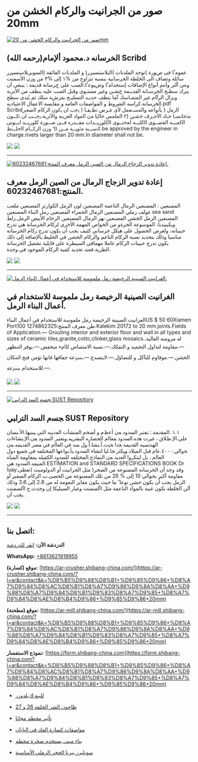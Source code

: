 # صور من الجرانيت والركام الخشن من 20mm

<a href="https://swt.shibang-china.com/?l=ar&img&k=%D8%B5%D9%88%D8%B1+%D9%85%D9%86+%D8%A7%D9%84%D8%AC%D8%B1%D8%A7%D9%86%D9%8A%D8%AA+%D9%88%D8%A7%D9%84%D8%B1%D9%83%D8%A7%D9%85+%D8%A7%D9%84%D8%AE%D8%B4%D9%86+%D9%85%D9%86+20mm" target="_blank">![صور من الجرانيت والركام الخشن من 20mm](http://static.shibang-china.com/all-800x300/460.jpg)</a>

## (الخرسانه د.محمود ألإمام(رحمه الله Scribd
ﺗﻮﺟﺪ اﻟﻤﻠﺪﻧﺎت )اﻟﺒﻼﺳﺘﺴﻴﺰر( و اﻟﻤﻠﺪﻧﺎت اﻟﻔﺎﺋﻘﺔ )اﻟﺴﻮﺑﺮﺑﻼﺳﺘﺴﻴﺰر( ﻋﻤﻮﻣ ًﺎ ﻓﻰ ﺹﻮرة ﺳﺎﺋﻠﺔ وﺗﻀﺎف اﻟﻰ اﻟﺨﻠﻄﺔ اﻟﺨﺮﺳﺎﻧﻴﺔ ﺑﻨﺴﺒﺔ ﺗﺘﺮاوح ﻣﻦ %١ إﻟﻰ %٣ ﻣﻦ وزن اﻷﺳﻤﻨﺖ وهﻰ أآﺜﺮ وأهﻢ أﻧﻮاع اﻹﺿﺎﻓﺎت إﺳﺘﺨﺪاﻣ ًﺎ وﺵﻴﻮﻋ ًﺎ‪‬.اﻟﺼﺐ ﻋﻠﻰ ﺥﺮﺳﺎﻧﺔ ﻗﺪﻳﻤﺔ : ﻳﻨﺒﻐﻰ أن ﻳﺘﺮك ﺳﻄـﺢ اﻟﺨﺮﺳـﺎﻧﺔ اﻟﻘﺪﻳـﻤﺔ ﺥﺸـﻦ وﻏﻴﺮ ﻣﺴﺘـﻮى وﻗﺒﻞ اﻟﺼﺐ ﻋﻠﻴﻪ ﻳﻨﻈﻒ ﻣﻦ اﻷﺗﺮﺑﺔ وﻳﺰال اﻟﺮآﺎم ﻏﻴﺮ اﻟﻤﺘﻤـﺎﺳﻚ آﻤﺎ ﻳﻨﻈﻒ ﺣﺪﻳـﺪ اﻟﺘﺴﻠﻴـﺢ ﺑﻔﺮﺵﺔ ﺳﻠﻚ ﺛﻢ ﻳُﻨﺪى ﺳﻄﺢ اﻟﺨﺮﺳﺎﻧﺔ.كراسة الشروط و المواصفات العامه و مقايسة الاعمال الاعتياديه.pdf Scribdﻳﺟب ان ﻳﻛون اﻟرﻛﺎم اﻟﺻﻐﻳر ) اﻟرﻣﻝ ( ﺑﺄﻧواﻋﻪ واﻟﻣﺳـﺗﻌﻣﻝ ﻷى ﻏـرض ﻧظﻳﻔـﺎ ﻣﺗﺟﺎﻧﺳـﺎ ﺣـﺎد اﻷﺣـرف ﺧﺷـن (٢ اﻟﻣﻠﻣس ﺧﺎﻟﻳﺎ ﻣن اﻟﻣواد اﻟﻐرﻳﺑﺔ واﻷﺗرﺑﺔ.ﻳﺟــب ان ﺗﻛــون اﻟﻛﻣﻳــﺔ اﻟﻘﺻــوى اﻟﻛﻠﻳــﺔ ﻟﻣﺣﺗــوى اﻟﻛﻠورﻳــدات ﻣﻘــدرﻩ ﻓــﻰ ﺻــورة ﻛﻠورﻳــد اﻳــوﻧﻰ ﻛﻧﺳــﺑﺔ ﻣﺋوﻳــﺔ ﻣــن (٦ وزن اﻟرﻛــﺎم اﻟﺧﻠــﻳط.be approved by the engineer in charge.rivets larger than 20 mm.In diameter shall not be.


<a href="https://whatsapp.shibangsoft.com/WhatsApp.php" target="_blank" title="WhatsApp">![](http://static.shibang-china.com/icon/whatsapp.png)</a> <a href="https://swt.shibang-china.com/?l=ar&icon&k=%D8%B5%D9%88%D8%B1+%D9%85%D9%86+%D8%A7%D9%84%D8%AC%D8%B1%D8%A7%D9%86%D9%8A%D8%AA+%D9%88%D8%A7%D9%84%D8%B1%D9%83%D8%A7%D9%85+%D8%A7%D9%84%D8%AE%D8%B4%D9%86+%D9%85%D9%86+20mm" target="_blank">![](http://static.shibang-china.com/icon/chat-ar.png)</a>

---

<a href="https://swt.shibang-china.com/?l=ar&img&k=%D8%B5%D9%88%D8%B1+%D9%85%D9%86+%D8%A7%D9%84%D8%AC%D8%B1%D8%A7%D9%86%D9%8A%D8%AA+%D9%88%D8%A7%D9%84%D8%B1%D9%83%D8%A7%D9%85+%D8%A7%D9%84%D8%AE%D8%B4%D9%86+%D9%85%D9%86+20mm" target="_blank">![إعادة تدوير الزجاج الرمال من الصين الرمل معرف المنتج:60232467681.](http://static.shibang-china.com/all-800x300/1376.jpg)</a>

## إعادة تدوير الزجاج الرمال من الصين الرمل معرف المنتج:60232467681.
المصنعين : المصنعين الرمال الناعمة المصنعين لون الرمل الكوارتز المصنعين ملعب غولف رملي المصنعين الرمال الحمراء المصنعين رمل البناء المصنعين sea sand المصنعين الرمل الخشن المصنعين نهر الرمال المصنعين الرخام الأبيض الرمل.زلط ويكيبيديا، الموسوعة الحرةو من الخواص المهمة الأخرى لركام الخرسانة هي تدرج حبيباته، ولغرض الحصول على هيكل خرساني كثيف يجب أن يكون تدرج ركام الخرسانة مناسبا وذلك بتحديد نسبة الركام الناعم والركام الخشن في الخليط.بالإضافة إلى ذلك يكون تدرج حبيبات الركام عاملا مهمافي السيطرة على قابلية تشغيل الخرسانة الطرية.فعند تحديد كمية الركام الموجود في وحدة.


<a href="https://whatsapp.shibangsoft.com/WhatsApp.php" target="_blank" title="WhatsApp">![](http://static.shibang-china.com/icon/whatsapp.png)</a> <a href="https://swt.shibang-china.com/?l=ar&icon&k=%D8%B5%D9%88%D8%B1+%D9%85%D9%86+%D8%A7%D9%84%D8%AC%D8%B1%D8%A7%D9%86%D9%8A%D8%AA+%D9%88%D8%A7%D9%84%D8%B1%D9%83%D8%A7%D9%85+%D8%A7%D9%84%D8%AE%D8%B4%D9%86+%D9%85%D9%86+20mm" target="_blank">![](http://static.shibang-china.com/icon/chat-ar.png)</a>

---

<a href="https://swt.shibang-china.com/?l=ar&img&k=%D8%B5%D9%88%D8%B1+%D9%85%D9%86+%D8%A7%D9%84%D8%AC%D8%B1%D8%A7%D9%86%D9%8A%D8%AA+%D9%88%D8%A7%D9%84%D8%B1%D9%83%D8%A7%D9%85+%D8%A7%D9%84%D8%AE%D8%B4%D9%86+%D9%85%D9%86+20mm" target="_blank">![الغرانيت الصينية الرخيصة رمل ملموسة للاستخدام في أعمال البناء الرمل.](http://static.shibang-china.com/all-800x300/85.jpg)</a>

## الغرانيت الصينية الرخيصة رمل ملموسة للاستخدام في أعمال البناء الرمل.
الغرانيت الصينية الرخيصة رمل ملموسة للاستخدام في أعمال البناءUS $ 50 60Xiamen Port100 طن معرف المنتج:1274862325.Kalekim 20172 to 20 mm.joints.Fields of Application.— Grouting interior and exterior floor and wall in all types and sizes of ceramic tiles,granite,cotto,clinker,glass mosaics.ﻟﻪ ﻣﺮوﻣﻨﺔ اﻟﻌﺎﻟﻴﺔ.—.ﻣﻘﺎوﻣﺔ ﻟﺘﺪاول اﻟﺘﺠﻤﻴﺪ و اﻟﺘﻔﻜﻚ.—.ﻧﺴﺒﺔ اﻻﻣﺘﺼﺎص ﻟﻠامء ﻣﻨﺨﻔﺾ.—.ﻳﻮﻓﺮ اﳌﻈﻬﺮ اﻟﺨﺸﻦ.—.ﻣﻮﻗﺎوم ﻟﻠﺘﺂﻛﻞ و ﻟﻠﺘﻀﺎؤل.—.ﻻﻳﺘﺼﺪع.—.ﺑﴪﻋﺔ ﺟﻔﺎﻓﻬﺎ ﻓﺎﻧﻬﺎ ﺗﺆﻣﻦ ﻓﺘﺢ اﳌﻜﺎن ﻟﻼﺳﺘﺨﺪام ﺑﴪﻋﺔ.—.


<a href="https://whatsapp.shibangsoft.com/WhatsApp.php" target="_blank" title="WhatsApp">![](http://static.shibang-china.com/icon/whatsapp.png)</a> <a href="https://swt.shibang-china.com/?l=ar&icon&k=%D8%B5%D9%88%D8%B1+%D9%85%D9%86+%D8%A7%D9%84%D8%AC%D8%B1%D8%A7%D9%86%D9%8A%D8%AA+%D9%88%D8%A7%D9%84%D8%B1%D9%83%D8%A7%D9%85+%D8%A7%D9%84%D8%AE%D8%B4%D9%86+%D9%85%D9%86+20mm" target="_blank">![](http://static.shibang-china.com/icon/chat-ar.png)</a>

---

<a href="https://swt.shibang-china.com/?l=ar&img&k=%D8%B5%D9%88%D8%B1+%D9%85%D9%86+%D8%A7%D9%84%D8%AC%D8%B1%D8%A7%D9%86%D9%8A%D8%AA+%D9%88%D8%A7%D9%84%D8%B1%D9%83%D8%A7%D9%85+%D8%A7%D9%84%D8%AE%D8%B4%D9%86+%D9%85%D9%86+20mm" target="_blank">![ﺠﺴﻡ ﺍﻟﺴﺩ ﺍﻟﺘﺭﺍﺒﻲ SUST Repository](http://static.shibang-china.com/all-800x300/1524.jpg)</a>

## ﺠﺴﻡ ﺍﻟﺴﺩ ﺍﻟﺘﺭﺍﺒﻲ SUST Repository
١.١ .ﺍﻟﻤﻘﺩﻤﺔ.: ﺘﻌﺘﺒﺭ ﺍﻟﺴﺩﻭﺩ ﻤﻥ ﺃﻋﻅﻡ ﻭ ﺃﻀﺨﻡ ﺍﻟﻤﻨﺸﺂﺕ ﺍﻟﻤﺩﻨﻴﻪ ﺍﻟﺘﻲ ﻴﺒﻨﻴﻬﺎ.ﺍﻷ.ﻨﺴﺎﻥ ﻋﻠﻲ.ﺍﻹ.ﻁﻼﻕ ، ﻏﻴﺭﺕ ﻫﺫﻩ.ﺍﻟﺴﺩﻭﺩ ﻤﻌﺎﻟﻡ ﺍﻟﺤﻀﺎﺭﻩ ﺍﻟﺒﺸﺭﻴﻪ.ﻭﺘﻌﺘﺒﺭ ﺍﻟﺴﺩﻭﺩ ﻤﻥ.ﺍﻹ.ﻨﺸﺎﺀﺍﺕ ﺍﻟﻬﻨﺩﺴﻴﻪ ﺍﻟﻘﺩﻴﻤﻪ ﺠﺩﺍ ﺤﻴﺙ.ﺃ.ﻨﺸﺎ.ﺃ.ﻭل ﺴﺩ ﻓﻲ ﺍﻟﻌﺎﻟﻡ ﻓﻲ ﻤﺼﺭ ﺍﻟﻘﺩﻴﻤﻪ.ﻤﻥ ﺤﻭﺍﻟﻲ.٤٠٠٠.ﻋﺎﻡ ﻗﺒل ﺍﻟﻤﻴﻼﺩ.ﻭﻴﻜﺜﺭ ﺤﺎ.ﻟﻴﺎ ﺍﻨﺸﺎﺀ ﺍﻟﺴﺩﻭﺩ.ﺒﺄ.ﻨﻭﺍﻋﻬﺎ ﺍﻟﻤﺨﺘﻠﻔﻪ ﻓﻲ ﺠﻤﻴﻊ ﺩﻭل ﺍﻟﻌﺎﻟﻡ ، ﺒل ﺍﺒﺘﻜﺭﻭﺍ ﺍﻟﻌﺩﻴﺩ ﻤﻥ ﺍﻟﻨﻤﺎﺫﺝ.ﺍﻟﻤﺨﺘﻠﻔﻪ ﻟﻠﺴﺩﻭﺩ ﺍﻟﻜﻔﻴﻠﻪ ﺒﻤﻘﺎﻭﻤﺔ ﺍﻟﻤﻴﺎﻩ ﺍﻟﻌﻨﻴﻔﻪ.ﺍﻟﺴﺩﻭﺩ ﻫﻲ.ESTIMATION and STANDARD SPECIFICATIONS BOOK Dr luay.وقد وجد أن الخرسانة المصنوعة من الصخر( مثل الجرانيت أو الدولوميت )تعطى مقاومة أكبر بحوالي 10 إلى % 26 من تلك المصنوعة من الحصى.ب الركام الصغير أو الرمل يجب أن يكون خشن نوعا ً ما حيث يكون معاير النعومة له من 2.8 إلى 3.6 وذلك ألن الخلطة تكون غنية بالمواد الناعمة مثل األسمنت وغبار السيليكا إن وجدت.ج األسمنت يجب أن.


<a href="https://whatsapp.shibangsoft.com/WhatsApp.php" target="_blank" title="WhatsApp">![](http://static.shibang-china.com/icon/whatsapp.png)</a> <a href="https://swt.shibang-china.com/?l=ar&icon&k=%D8%B5%D9%88%D8%B1+%D9%85%D9%86+%D8%A7%D9%84%D8%AC%D8%B1%D8%A7%D9%86%D9%8A%D8%AA+%D9%88%D8%A7%D9%84%D8%B1%D9%83%D8%A7%D9%85+%D8%A7%D9%84%D8%AE%D8%B4%D9%86+%D9%85%D9%86+20mm" target="_blank">![](http://static.shibang-china.com/icon/chat-ar.png)</a>

---
## اتصل بنا:

**الدردشة الآن:** [انقر للدردشة](https://swt.shibang-china.com?l=ar&contact&k=%D8%B5%D9%88%D8%B1+%D9%85%D9%86+%D8%A7%D9%84%D8%AC%D8%B1%D8%A7%D9%86%D9%8A%D8%AA+%D9%88%D8%A7%D9%84%D8%B1%D9%83%D8%A7%D9%85+%D8%A7%D9%84%D8%AE%D8%B4%D9%86+%D9%85%D9%86+20mm)

**WhatsApp:**  [+8613621919955](https://whatsapp.shibangsoft.com/WhatsApp.php)

**موقع (كسارة):** [https://ar-crusher.shibang-china.com/](https://ar-crusher.shibang-china.com/?l=ar&contact&k=%D8%B5%D9%88%D8%B1+%D9%85%D9%86+%D8%A7%D9%84%D8%AC%D8%B1%D8%A7%D9%86%D9%8A%D8%AA+%D9%88%D8%A7%D9%84%D8%B1%D9%83%D8%A7%D9%85+%D8%A7%D9%84%D8%AE%D8%B4%D9%86+%D9%85%D9%86+20mm)

**موقع (مطحنة):** [https://ar-mill.shibang-china.com/](https://ar-mill.shibang-china.com/?l=ar&contact&k=%D8%B5%D9%88%D8%B1+%D9%85%D9%86+%D8%A7%D9%84%D8%AC%D8%B1%D8%A7%D9%86%D9%8A%D8%AA+%D9%88%D8%A7%D9%84%D8%B1%D9%83%D8%A7%D9%85+%D8%A7%D9%84%D8%AE%D8%B4%D9%86+%D9%85%D9%86+20mm)

**نموذج الاستفسار:** [https://form.shibang-china.com](https://form.shibang-china.com?l=ar&contact&k=%D8%B5%D9%88%D8%B1+%D9%85%D9%86+%D8%A7%D9%84%D8%AC%D8%B1%D8%A7%D9%86%D9%8A%D8%AA+%D9%88%D8%A7%D9%84%D8%B1%D9%83%D8%A7%D9%85+%D8%A7%D9%84%D8%AE%D8%B4%D9%86+%D9%85%D9%86+20mm)

* [بلدوزر d للبيع](../22/%D8%A8%D9%84%D8%AF%D9%88%D8%B2%D8%B1%20d%20%D9%84%D9%84%D8%A8%D9%8A%D8%B9.md)

* [طاحون الشر الحلقة 26 و 27](../22/%D8%B7%D8%A7%D8%AD%D9%88%D9%86%20%D8%A7%D9%84%D8%B4%D8%B1%20%D8%A7%D9%84%D8%AD%D9%84%D9%82%D8%A9%2026%20%D9%88%2027.md)

* [تأثير محطم مجانا](../24/%D8%AA%D8%A3%D8%AB%D9%8A%D8%B1%20%D9%85%D8%AD%D8%B7%D9%85%20%D9%85%D8%AC%D8%A7%D9%86%D8%A7.md)

* [مواصفات كسارة الفك في اليابان](../24/%D9%85%D9%88%D8%A7%D8%B5%D9%81%D8%A7%D8%AA%20%D9%83%D8%B3%D8%A7%D8%B1%D8%A9%20%D8%A7%D9%84%D9%81%D9%83%20%D9%81%D9%8A%20%D8%A7%D9%84%D9%8A%D8%A7%D8%A8%D8%A7%D9%86.md)

* [بناء مبنى يستخدم صخرة محطم](../22/%D8%A8%D9%86%D8%A7%D8%A1%20%D9%85%D8%A8%D9%86%D9%89%20%D9%8A%D8%B3%D8%AA%D8%AE%D8%AF%D9%85%20%D8%B5%D8%AE%D8%B1%D8%A9%20%D9%85%D8%AD%D8%B7%D9%85.md)

* [سوبليرز بيريا الحجر الرملي الأساسية](../21/%D8%B3%D9%88%D8%A8%D9%84%D9%8A%D8%B1%D8%B2%20%D8%A8%D9%8A%D8%B1%D9%8A%D8%A7%20%D8%A7%D9%84%D8%AD%D8%AC%D8%B1%20%D8%A7%D9%84%D8%B1%D9%85%D9%84%D9%8A%20%D8%A7%D9%84%D8%A3%D8%B3%D8%A7%D8%B3%D9%8A%D8%A9.md)